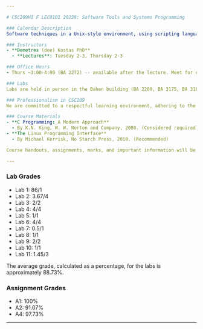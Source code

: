 ```yaml
---

# CSC209H1 F LEC0101 20239: Software Tools and Systems Programming

### Calendar Description
Software techniques in a Unix-style environment, using scripting languages and a machine-oriented programming language (typically C). Topics include: software tools, pipes and filters, file processing, shell programming, processes, system calls, signals, basic network programming.

### Instructors
- **Demetres (dee) Kostas PhD**
  - **Lectures**: Tuesday 2-3, Thursday 2-3

### Office Hours
- Thurs ~3:00-4:00 (BA 2272) -- available after the lecture. Meet for office hours in BA2272 approximately 10 minutes after 3.

### Labs
Labs are held in person in the Bahen building (BA 2200, BA 3175, BA 3185, BA 3195). TA availability may vary based on attendance patterns. The primary purpose of the labs is to assist with weekly lab assignments. Any changes in room availability will be announced in advance.

### Professionalism in CSC209
We are committed to a respectful learning environment, adhering to the University of Toronto Code of Student Conduct. This applies to classes, computer labs, online forums, and all student interactions.

### Course Materials
- **C Programming: A Modern Approach**
  - By K.N. King, W. W. Norton and Company, 2008. (Considered required)
- **The Linux Programming Interface**
  - By Michael Kerrisk, No Starch Press, 2010. (Recommended)

Course handouts, assignments, marks, and important information will be posted on Quercus. Announcements and important assignment details will be available on the discussion board (Piazza).

---
```


### Lab Grades
- Lab 1: 86/1
- Lab 2: 3.67/4
- Lab 3: 2/2
- Lab 4: 4/4
- Lab 5: 1/1
- Lab 6: 4/4
- Lab 7: 0.5/1
- Lab 8: 1/1
- Lab 9: 2/2
- Lab 10: 1/1
- Lab 11: 1.45/3

The average grade, calculated as a percentage, for the labs is approximately 88.73%.

### Assignment Grades
- A1: 100%
- A2: 91.07%
- A4: 97.73%

---

